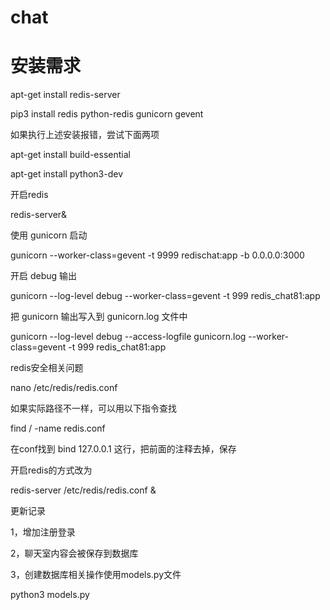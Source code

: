 # chat

# 安装需求

apt-get install redis-server

pip3 install redis python-redis gunicorn gevent

如果执行上述安装报错，尝试下面两项

apt-get install build-essential

apt-get install python3-dev

开启redis

redis-server&

使用 gunicorn 启动

gunicorn --worker-class=gevent -t 9999 redischat:app -b 0.0.0.0:3000

开启 debug 输出

gunicorn --log-level debug --worker-class=gevent -t 999 redis_chat81:app

把 gunicorn 输出写入到 gunicorn.log 文件中

gunicorn --log-level debug --access-logfile gunicorn.log --worker-class=gevent -t 999 redis_chat81:app

redis安全相关问题

nano /etc/redis/redis.conf

如果实际路径不一样，可以用以下指令查找

find / -name redis.conf

在conf找到 bind 127.0.0.1 这行，把前面的注释去掉，保存

开启redis的方式改为

redis-server /etc/redis/redis.conf &

更新记录


1，增加注册登录

2，聊天室内容会被保存到数据库

3，创建数据库相关操作使用models.py文件

python3 models.py